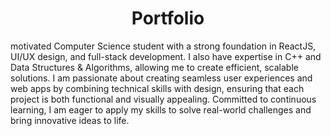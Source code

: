 <h1 align="center">Portfolio</h1>

motivated Computer Science student with a strong foundation in ReactJS, UI/UX design, and full-stack development. I also have expertise in C++ and Data Structures & Algorithms, allowing me to create efficient, scalable solutions. I am passionate about creating seamless user experiences and web apps by combining technical skills with design, ensuring that each project is both functional and visually appealing. Committed to continuous learning, I am eager to apply my skills to solve real-world challenges and bring innovative ideas to life.
